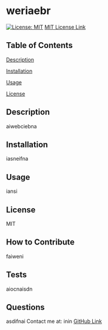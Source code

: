 # weriaebr

[![License: MIT](https://img.shields.io/badge/License-MIT-yellow.svg)](https://opensource.org/licenses/MIT)
[MIT License Link](https://opensource.org/licenses/MIT)

## Table of Contents
[Description](#Description)

[Installation](#Installation)

[Usage](#Usage)

[License](#License)

## Description
aiwebciebna

## Installation
iasneifna

## Usage
iansi

## License
MIT

## How to Contribute
faiweni

## Tests
aiocnaisdn

## Questions
asdifnai
Contact me at: inin
[GitHub Link](iansd)